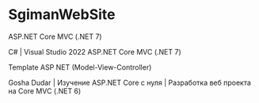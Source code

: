 # SgimanWebSite

ASP.NET Core MVC (.NET 7)

С# | Visual Studio 2022
ASP.NET Core MVC (.NET 7) 

Template ASP NET (Model-View-Controller)

Gosha Dudar | Изучение ASP.NET Core с нуля |
Разработка веб проекта на Core MVC (.NET 6) 
